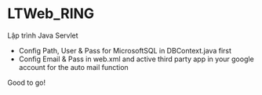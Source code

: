# LTWeb_RING
Lập trình Java Servlet

- Config Path, User & Pass for MicrosoftSQL in DBContext.java first
- Config Email & Pass in web.xml and active third party app in your google account for the auto mail function

Good to go!
